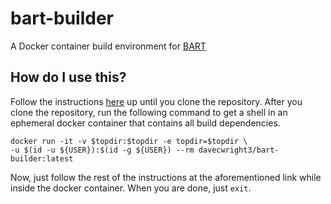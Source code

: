 # bart-builder
A Docker container build environment for [BART](https://github.com/exosports/BART)

## How do I use this?
Follow the instructions [here](https://github.com/exosports/BART#install-and-compile) up until you clone the repository. After you clone the repository, run the following command to get a shell in an ephemeral docker container that contains all build dependencies.
```
docker run -it -v $topdir:$topdir -e topdir=$topdir \
-u $(id -u ${USER}):$(id -g ${USER}) --rm davecwright3/bart-builder:latest 
```
Now, just follow the rest of the instructions at the aforementioned link while inside the docker container. When you are done, just `exit`.
